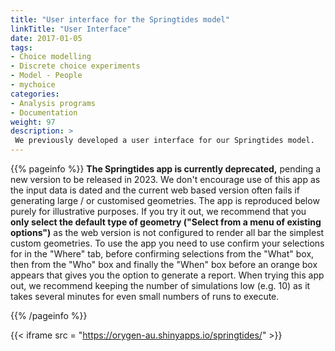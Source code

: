 ```yaml
---
title: "User interface for the Springtides model"
linkTitle: "User Interface"
date: 2017-01-05
tags:
- Choice modelling
- Discrete choice experiments
- Model - People
- mychoice
categories:
- Analysis programs
- Documentation
weight: 97
description: >
 We previously developed a user interface for our Springtides model.
---
```


{{% pageinfo %}}
**The Springtides app is currently deprecated,** pending a new version to be released in 2023. We don't encourage use of this app as the input data is dated and the current web based version often fails if generating large / or customised geometries. The app is reproduced below purely for illustrative purposes. If you try it out, we recommend that you **only select the default type of geometry ("Select from a menu of existing options")** as the web version is not configured to render all bar the simplest custom geometries. To use the app you need to use confirm your selections for in the "Where" tab, before confirming selections from the "What" box, then from the "Who" box and finally the "When" box before an orange box appears that gives you the option to generate a report. When trying this app out, we recommend keeping the number of simulations low (e.g. 10) as it takes several minutes for even small numbers of runs to execute.

{{% /pageinfo %}}


{{< iframe src = "https://orygen-au.shinyapps.io/springtides/" >}}